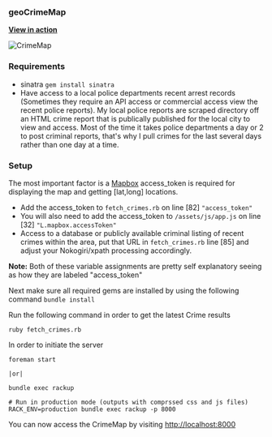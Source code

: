 ### geoCrimeMap

**[View in action](http://sixmethods.com/geoCrimeMap/)**

![CrimeMap](https://raw.githubusercontent.com/tarellel/geoCrimeMap/master/assets/img/f3ba5d602facdf469.png)



### Requirements
* sinatra `gem install sinatra`
* Have access to a local police departments recent arrest records (Sometimes they require an API access or commercial access view the recent police reports).
  My local police reports are scraped directory off an HTML crime report that is publically published for the local city to view and access.
  Most of the time it takes police departments a day or 2 to post criminal reports, that's why I pull crimes for the last several days rather than one day at a time.



### Setup

The most important factor is a [Mapbox](https://www.mapbox.com/) access_token is required for displaying the map and getting [lat,long] locations.

* Add the access_token to  `fetch_crimes.rb` on line [82] `"access_token"`
* You will also need to add the access_token to `/assets/js/app.js` on line [32] `"L.mapbox.accessToken"`
* Access to a database or publicly available criminal listing of recent crimes within the area, put that URL in `fetch_crimes.rb` line [85] and adjust your Nokogiri/xpath processing accordingly.

**Note:** Both of these variable assignments are pretty self explanatory seeing as how they are labeled "access_token"


Next make sure all required gems are installed by using the following command `bundle install`


Run the following command in order to get the latest Crime results
```shell
ruby fetch_crimes.rb
```

In order to initiate the server

```shell
foreman start

|or|

bundle exec rackup

# Run in production mode (outputs with comprssed css and js files)
RACK_ENV=production bundle exec rackup -p 8000
```

You can now access the CrimeMap by visiting  [http://localhost:8000](http://localhost:8000)
